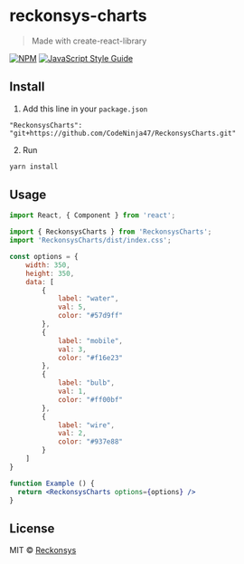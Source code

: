 # reckonsys-charts

> Made with create-react-library

[![NPM](https://img.shields.io/npm/v/reckonsys-charts.svg)](https://www.npmjs.com/package/reckonsys-charts) [![JavaScript Style Guide](https://img.shields.io/badge/code_style-standard-brightgreen.svg)](https://standardjs.com)

## Install

1. Add this line in your `package.json`

```
"ReckonsysCharts": "git+https://github.com/CodeNinja47/ReckonsysCharts.git"
```

2. Run

```bash
yarn install
```

## Usage

```jsx
import React, { Component } from 'react';

import { ReckonsysCharts } from 'ReckonsysCharts';
import 'ReckonsysCharts/dist/index.css';

const options = {
    width: 350,
    height: 350,
    data: [
        {
            label: "water",
            val: 5,
            color: "#57d9ff"
        },
        {
            label: "mobile",
            val: 3,
            color: "#f16e23"
        },
        {
            label: "bulb",
            val: 1,
            color: "#ff00bf"
        },
        {
            label: "wire",
            val: 2,
            color: "#937e88"
        }
    ]
}

function Example () {
  return <ReckonsysCharts options={options} />
}
```

## License

MIT © [Reckonsys](https://github.com/Reckonsys)
